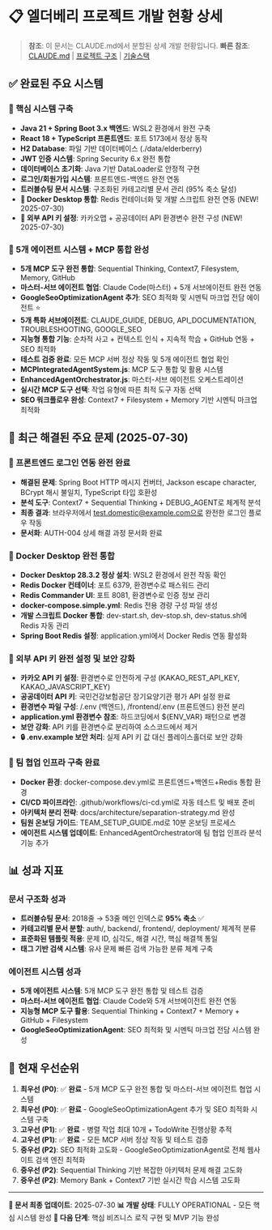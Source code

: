 # 📋 엘더베리 프로젝트 개발 현황 상세

> **참조**: 이 문서는 CLAUDE.md에서 분할된 상세 개발 현황입니다.
> **빠른 참조**: [CLAUDE.md](../../CLAUDE.md) | [프로젝트 구조](./project-structure.md) | [기술스택](./technical-stack.md)

## ✅ 완료된 주요 시스템

### 🎯 핵심 시스템 구축
- **Java 21 + Spring Boot 3.x 백엔드**: WSL2 환경에서 완전 구축
- **React 18 + TypeScript 프론트엔드**: 포트 5173에서 정상 동작
- **H2 Database**: 파일 기반 데이터베이스 (./data/elderberry)
- **JWT 인증 시스템**: Spring Security 6.x 완전 통합
- **데이터베이스 초기화**: Java 기반 DataLoader로 안정적 구현
- **로그인/회원가입 시스템**: 프론트엔드-백엔드 완전 연동
- **트러블슈팅 문서 시스템**: 구조화된 카테고리별 문서 관리 (95% 축소 달성)
- **🐳 Docker Desktop 통합**: Redis 컨테이너화 및 개발 스크립트 완전 연동 (NEW! 2025-07-30)
- **🔑 외부 API 키 설정**: 카카오맵 + 공공데이터 API 환경변수 완전 구성 (NEW! 2025-07-30)

### 🤖 5개 에이전트 시스템 + MCP 통합 완성
- **5개 MCP 도구 완전 통합**: Sequential Thinking, Context7, Filesystem, Memory, GitHub
- **마스터-서브 에이전트 협업**: Claude Code(마스터) + 5개 서브에이전트 완전 연동
- **GoogleSeoOptimizationAgent 추가**: SEO 최적화 및 시멘틱 마크업 전담 에이전트 ⭐
- **5개 특화 서브에이전트**: CLAUDE_GUIDE, DEBUG, API_DOCUMENTATION, TROUBLESHOOTING, GOOGLE_SEO
- **지능형 통합 기능**: 순차적 사고 + 컨텍스트 인식 + 지속적 학습 + GitHub 연동 + SEO 최적화
- **테스트 검증 완료**: 모든 MCP 서버 정상 작동 및 5개 에이전트 협업 확인
- **MCPIntegratedAgentSystem.js**: MCP 도구 통합 및 활용 시스템
- **EnhancedAgentOrchestrator.js**: 마스터-서브 에이전트 오케스트레이션
- **실시간 MCP 도구 선택**: 작업 유형에 따른 최적 도구 자동 선택
- **SEO 워크플로우 완성**: Context7 + Filesystem + Memory 기반 시멘틱 마크업 최적화

## 🔧 최근 해결된 주요 문제 (2025-07-30)

### 🎉 프론트엔드 로그인 연동 완전 완료
- **해결된 문제**: Spring Boot HTTP 메시지 컨버터, Jackson escape character, BCrypt 해시 불일치, TypeScript 타입 호환성
- **분석 도구**: Context7 + Sequential Thinking + DEBUG_AGENT로 체계적 분석
- **최종 결과**: 브라우저에서 test.domestic@example.com으로 완전한 로그인 플로우 작동
- **문서화**: AUTH-004 상세 해결 과정 문서화 완료

### 🐳 Docker Desktop 완전 통합
- **Docker Desktop 28.3.2 정상 설치**: WSL2 환경에서 완전 작동 확인
- **Redis Docker 컨테이너**: 포트 6379, 환경변수로 패스워드 관리
- **Redis Commander UI**: 포트 8081, 환경변수로 인증 정보 관리
- **docker-compose.simple.yml**: Redis 전용 경량 구성 파일 생성
- **개발 스크립트 Docker 통합**: dev-start.sh, dev-stop.sh, dev-status.sh에 Redis 자동 관리
- **Spring Boot Redis 설정**: application.yml에서 Docker Redis 연동 활성화

### 🔑 외부 API 키 완전 설정 및 보안 강화
- **카카오 API 키 설정**: 환경변수로 안전하게 구성 (KAKAO_REST_API_KEY, KAKAO_JAVASCRIPT_KEY)
- **공공데이터 API 키**: 국민건강보험공단 장기요양기관 평가 API 설정 완료
- **환경변수 파일 구성**: /.env (백엔드), /frontend/.env (프론트엔드) 완전 분리
- **application.yml 환경변수 참조**: 하드코딩에서 ${ENV_VAR} 패턴으로 변경
- **보안 강화**: API 키를 환경변수로 분리하여 소스코드에서 제거
- **🔒 .env.example 보안 처리**: 실제 API 키 값 대신 플레이스홀더로 보안 강화

### 🚀 팀 협업 인프라 구축 완료
- **Docker 환경**: docker-compose.dev.yml로 프론트엔드+백엔드+Redis 통합 환경
- **CI/CD 파이프라인**: .github/workflows/ci-cd.yml로 자동 테스트 및 배포 준비
- **아키텍처 분리 전략**: docs/architecture/separation-strategy.md 완성
- **팀원 온보딩 가이드**: TEAM_SETUP_GUIDE.md로 10분 온보딩 프로세스
- **에이전트 시스템 업데이트**: EnhancedAgentOrchestrator에 팀 협업 인프라 분석 기능 추가

## 📊 성과 지표

### 문서 구조화 성과
- **트러블슈팅 문서**: 2018줄 → 53줄 메인 인덱스로 **95% 축소** ✅
- **카테고리별 문서 분할**: auth/, backend/, frontend/, deployment/ 체계적 분류
- **표준화된 템플릿 적용**: 문제 ID, 심각도, 해결 시간, 핵심 해결책 통일
- **태그 기반 검색 시스템**: 유사 문제 빠른 검색 가능한 분류 체계 구축

### 에이전트 시스템 성과
- **5개 에이전트 시스템**: 5개 MCP 도구 완전 통합 및 테스트 검증
- **마스터-서브 에이전트 협업**: Claude Code와 5개 서브에이전트 완전 연동
- **지능형 MCP 도구 활용**: Sequential Thinking + Context7 + Memory + GitHub + Filesystem
- **GoogleSeoOptimizationAgent**: SEO 최적화 및 시멘틱 마크업 전담 시스템 완성

## 🎯 현재 우선순위

1. **최우선 (P0)**: ✅ **완료** - 5개 MCP 도구 완전 통합 및 마스터-서브 에이전트 협업 시스템
2. **최우선 (P0)**: ✅ **완료** - GoogleSeoOptimizationAgent 추가 및 SEO 최적화 시스템 구축
3. **고우선 (P1)**: ✅ **완료** - 병렬 작업 최대 10개 + TodoWrite 진행상황 추적
4. **고우선 (P1)**: ✅ **완료** - 모든 MCP 서버 정상 작동 및 테스트 검증
5. **중우선 (P2)**: SEO 최적화 고도화 - GoogleSeoOptimizationAgent로 전체 웹사이트 검색 엔진 최적화
6. **중우선 (P2)**: Sequential Thinking 기반 복잡한 아키텍처 문제 해결 고도화
7. **중우선 (P2)**: Memory Bank + Context7 기반 실시간 학습 시스템 고도화

---

**📝 문서 최종 업데이트**: 2025-07-30
**📊 개발 상태**: FULLY OPERATIONAL - 모든 핵심 시스템 완성
**🎯 다음 단계**: 핵심 비즈니스 로직 구현 및 MVP 기능 완성